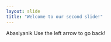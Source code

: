 ```yaml
---
layout: slide
title: "Welcome to our second slide!"
---
```

Abasiyanik
Use the left arrow to go back!
